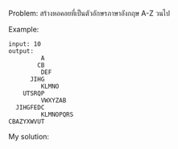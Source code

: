 Problem:
สร้างหอคอยที่เป็นตัวอักษรภาษาอังกฤษ A-Z วนไป

Example:
```
input: 10
output:
         A
        CB
         DEF
      JIHG
         KLMNO
    UTSRQP
         VWXYZAB
  JIHGFEDC
         KLMNOPQRS
CBAZYXWVUT
```

My solution:
